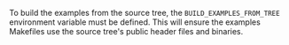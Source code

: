<!--
SPDX-FileCopyrightText: 2023 EfficiOS, Inc.

SPDX-License-Identifier: CC-BY-4.0
-->

To build the examples from the source tree, the `BUILD_EXAMPLES_FROM_TREE`
environment variable must be defined. This will ensure the examples Makefiles
use the source tree's public header files and binaries.
